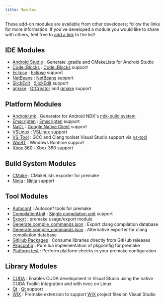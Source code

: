 ```yaml
---
title: Modules
---
```


These add-on modules are available from other developers; follow the links for more information. If you've developed a module you would like to share with others, feel free to [add a link](https://github.com/premake/premake-core/edit/master/website/community/modules.md) to the list!

## IDE Modules

* [Android Studio](https://github.com/polymonster/premake-android-studio) : Generate .gradle and CMakeLists for Android Studio
* [Code::Blocks](https://github.com/chris-be/premake-codeblocks) : [Code::Blocks](http://www.codeblocks.org/) support
* [Eclipse](https://github.com/premake/premake-eclipse) : [Eclipse](http://www.eclipse.org) support
* [NetBeans](https://github.com/TurkeyMan/premake-netbeans) : [NetBeans](https://netbeans.org) support
* [SlickEdit](https://github.com/TurkeyMan/premake-slickedit) : [SlickEdit](http://www.slickedit.com) support
* [qmake](https://github.com/Gaztin/premake-qmake) : [QtCreator](https://doc.qt.io/qtcreator/creator-overview.html) and [qmake](http://doc.qt.io/qt-5/qmake-manual.html) support

## Platform Modules

* [Android.mk](https://github.com/Meoo/premake-androidmk) : Generator for Android NDK's [ndk-build system](https://developer.android.com/ndk/guides/build.html)
* [Emscripten](https://github.com/TurkeyMan/premake-emscripten) : [Emscripten](http://kripken.github.io/emscripten-site/) support
* [NaCL](https://github.com/TurkeyMan/premake-nacl) : [Google Native Client](https://developer.chrome.com/native-client) support
* [VSLinux](https://github.com/LORgames/premake-vslinux) : [VSLinux](https://visualstudiogallery.msdn.microsoft.com/725025cf-7067-45c2-8d01-1e0fd359ae6e) support
* [VS-Tool](https://github.com/TurkeyMan/premake-vstool) : GCC and Clang toolset Visual Studio support via [vs-tool](https://github.com/juj/vs-tool)
* [WinRT](https://github.com/LORgames/premake-winrt) : Windows Runtime support
* [Xbox 360](https://github.com/redorav/premake-xbox360) : Xbox 360 support

## Build System Modules

* [CMake](https://github.com/Jarod42/premake-cmake) : CMakeLists exporter for premake
* [Ninja](https://github.com/jimon/premake-ninja) : [Ninja](https://github.com/martine/ninja) support

## Tool Modules

* [Autoconf](https://github.com/Blizzard/premake-autoconf) : Autoconf tools for premake
* [CompilationUnit](https://github.com/dcourtois/premake-compilationunit) : [Single compilation unit](https://en.wikipedia.org/wiki/Single_Compilation_Unit) support
* [Export](https://github.com/Meoo/premake-export) : premake usage/export module
* [Generate compile_commands.json](https://github.com/tarruda/premake-export-compile-commands) : Export clang compilation database
* [Generate compile_commands.json](https://github.com/MattBystrin/premake-ecc) : Alternative exporter for clang compilation database
* [GitHub Packages](https://github.com/mversluys/premake-ghp) : Consume libraries directly from GitHub releases
* [Pkgconfig](https://github.com/tarruda/premake-pkgconfig) : Pure lua implementation of pkgconfig for premake
* [Platform test](https://github.com/tarruda/premake-platform-test) : Perform platform checks in your premake configuration

## Library Modules

* [CUDA](https://github.com/theComputeKid/premake5-cuda) : Enables CUDA development in Visual Studio using the native CUDA Toolkit integration and with nvcc on Linux
* [Qt](https://github.com/dcourtois/premake-qt) : [Qt](https://www.qt.io) support
* [WIX](https://github.com/mikisch81/premake-wix) : Premake extension to support [WIX](http://wixtoolset.org/) project files on Visual Studio

